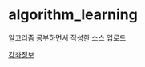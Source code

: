 # algorithm_learning
알고리즘 공부하면서 작성한 소스 업로드

[강좌정보](https://www.youtube.com/playlist?list=PLRx0vPvlEmdDHxCvAQS1_6XV4deOwfVrz)